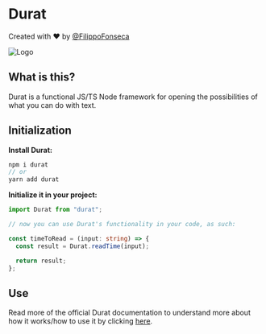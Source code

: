 # Durat

Created with ❤️ by [@FilippoFonseca](https://www.twitter.com/FilippoFonseca)

![Logo](https://i.ibb.co/L6PttGB/d.png)

## What is this?

Durat is a functional JS/TS Node framework for opening the possibilities of what you can do with text.

## Initialization

**Install Durat:**

```ts
npm i durat
// or
yarn add durat
```

**Initialize it in your project:**

```ts
import Durat from "durat";

// now you can use Durat's functionality in your code, as such:

const timeToRead = (input: string) => {
  const result = Durat.readTime(input);

  return result;
};
```

## Use

Read more of the official Durat documentation to understand more about how it works/how to use it by clicking [here]().
